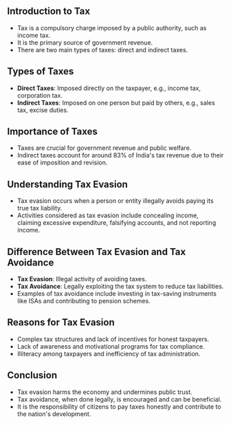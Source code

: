## Introduction to Tax

- Tax is a compulsory charge imposed by a public authority, such as income tax.
- It is the primary source of government revenue.
- There are two main types of taxes: direct and indirect taxes.

## Types of Taxes

- **Direct Taxes**: Imposed directly on the taxpayer, e.g., income tax, corporation tax.
- **Indirect Taxes**: Imposed on one person but paid by others, e.g., sales tax, excise duties.

## Importance of Taxes

- Taxes are crucial for government revenue and public welfare.
- Indirect taxes account for around 83% of India's tax revenue due to their ease of imposition and revision.

## Understanding Tax Evasion

- Tax evasion occurs when a person or entity illegally avoids paying its true tax liability.
- Activities considered as tax evasion include concealing income, claiming excessive expenditure, falsifying accounts, and not reporting income.

## Difference Between Tax Evasion and Tax Avoidance

- **Tax Evasion**: Illegal activity of avoiding taxes.
- **Tax Avoidance**: Legally exploiting the tax system to reduce tax liabilities.
- Examples of tax avoidance include investing in tax-saving instruments like ISAs and contributing to pension schemes.

## Reasons for Tax Evasion

- Complex tax structures and lack of incentives for honest taxpayers.
- Lack of awareness and motivational programs for tax compliance.
- Illiteracy among taxpayers and inefficiency of tax administration.

## Conclusion

- Tax evasion harms the economy and undermines public trust.
- Tax avoidance, when done legally, is encouraged and can be beneficial.
- It is the responsibility of citizens to pay taxes honestly and contribute to the nation's development.